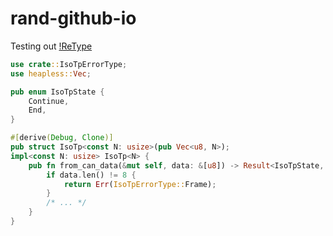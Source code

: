 # rand-github-io

Testing out [!ReType](https://retype.com)

```rs # isotp.rs
use crate::IsoTpErrorType;
use heapless::Vec;

pub enum IsoTpState {
    Continue,
    End,
}

#[derive(Debug, Clone)]
pub struct IsoTp<const N: usize>(pub Vec<u8, N>);
impl<const N: usize> IsoTp<N> {
    pub fn from_can_data(&mut self, data: &[u8]) -> Result<IsoTpState, IsoTpErrorType> {
        if data.len() != 8 {
            return Err(IsoTpErrorType::Frame);
        }
        /* ... */
    }
}

```
